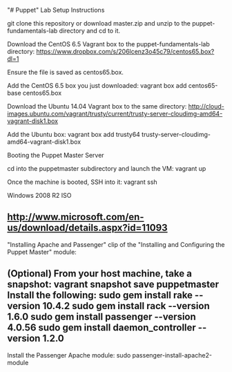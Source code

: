 "# Puppet" 
Lab Setup Instructions

git clone this repository or download master.zip and unzip to the puppet-fundamentals-lab directory and cd to it.

Download the CentOS 6.5 Vagrant box to the puppet-fundamentals-lab directory: https://www.dropbox.com/s/206lcenz3o45c79/centos65.box?dl=1 

Ensure the file is saved as centos65.box.

Add the CentOS 6.5 box you just downloaded: vagrant box add centos65-base centos65.box

Download the Ubuntu 14.04 Vagrant box to the same directory: http://cloud-images.ubuntu.com/vagrant/trusty/current/trusty-server-cloudimg-amd64-vagrant-disk1.box

Add the Ubuntu box: vagrant box add trusty64 trusty-server-cloudimg-amd64-vagrant-disk1.box

Booting the Puppet Master Server

cd into the puppetmaster subdirectory and launch the VM: vagrant up

Once the machine is booted, SSH into it: vagrant ssh

Windows 2008 R2 ISO

http://www.microsoft.com/en-us/download/details.aspx?id=11093
-----------------------------------------------------------------------------------------------------------------------------------------
"Installing Apache and Passenger" clip of the "Installing and Configuring the Puppet Master" module:

(Optional) From your host machine, take a snapshot: vagrant snapshot save puppetmaster
Install the following: 
sudo gem install rake --version 10.4.2 
sudo gem install rack --version 1.6.0 
sudo gem install passenger --version 4.0.56
sudo gem install daemon_controller --version 1.2.0
------------------------------------------------------------------------------------------------------------------------------------------
Install the Passenger Apache module: 
sudo passenger-install-apache2-module

